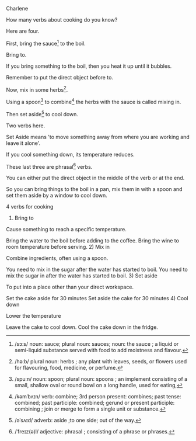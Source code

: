 
Charlene

How many verbs about cooking do you know?

Here are four.

First, bring the sauce[^sauce] to the boil.
[^sauce]: /sɔːs/ noun: sauce; plural noun: sauces; noun: the sauce ; a liquid or semi-liquid substance served with food to add moistness and flavour.

Bring to.

If you bring something to the boil, then you heat it up until it bubbles.

Remember to put the direct object before to.

Now, mix in some herbs[^herb].
[^herb]: /həːb/ plural noun: herbs ; any plant with leaves, seeds, or flowers used for flavouring, food, medicine, or perfume.

Using a spoon[^spoon] to combine[^combine] the herbs with the sauce is called mixing in.
[^spoon]: /spuːn/ noun: spoon; plural noun: spoons ; an implement consisting of a small, shallow oval or round bowl on a long handle, used for eating,
[^combine]: /kəmˈbʌɪn/ verb: combine; 3rd person present: combines; past tense: combined; past participle: combined; gerund or present participle: combining ; join or merge to form a single unit or substance.

Then set aside[^aside] to cool down.
[^aside]: /əˈsʌɪd/ adverb: aside ;to one side; out of the way.

Two verbs here.

Set Aside means 'to move something away from where you are working and leave it alone'.

If you cool something down, its temperature reduces.

These last three are phrasal[^phrasal] verbs.
[^phrasal]: /ˈfreɪz(ə)l/ adjective: phrasal ; consisting of a phrase or phrases.

You can either put the direct object in the middle of the verb or at the end.

So you can bring things to the boil in a pan, mix them in with a spoon and set them aside by a window to cool down.

4 verbs for cooking
1) Bring to

Cause something to reach a specific temperature.

Bring the water to the boil before adding to the coffee.
Bring the wine to room temperature before serving.
2) Mix in

Combine ingredients, often using a spoon.

You need to mix in the sugar after the water has started to boil.
You need to mix the sugar in after the water has started to boil.
3) Set aside

To put into a place other than your direct workspace.

Set the cake aside for 30 minutes
Set aside the cake for 30 minutes
4) Cool down

Lower the temperature

Leave the cake to cool down.
Cool the cake down in the fridge.
